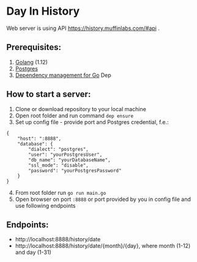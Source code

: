 # Day In History

Web server is using API https://history.muffinlabs.com/#api .

## Prerequisites:
1. [Golang](https://golang.org/dl/) (1.12)
2. [Postgres](https://www.postgresql.org/download/) 
3. [Dependency management for Go](https://golang.github.io/dep/docs/installation.html) Dep

## How to start a server:
1. Clone or download repository to your local machine
2. Open root folder and run command ```dep ensure```
3. Set up config file - provide port and Postgres credential, f.e.:
```
{
    "host": ":8888",
    "database": {
        "dialect": "postgres",
        "user": "yourPostgresUser",
        "db_name": "yourDatabaseName",
        "ssl_mode": "disable",
        "password": "yourPostgresPassword"
    }
}
```
4. From root folder run ```go run main.go```
4. Open browser on port ```:8888``` or port provided by you in config file and use following endpoints

## Endpoints:

- http://localhost:8888/history/date
- http://localhost:8888/history/date/{month}/{day}, where month (1-12) and day (1-31)